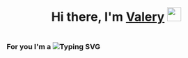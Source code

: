 <h1 align="center">Hi there, I'm <a href="https://next-portfolio-4xu2.vercel.app" target="_blank">Valery</a> 
<img src="https://github.com/blackcater/blackcater/raw/main/images/Hi.gif" height="32"/></h1>
<h3 align="center" style="display: inline-block">For you I'm a <a style="display: inline-block" href="https://git.io/typing-svg"><img style="display: inline-block" src="https://readme-typing-svg.herokuapp.com?font=Fira+Code&pause=1000&width=435&lines=Fylly+web+developer" alt="Typing SVG" /></a></h3>

